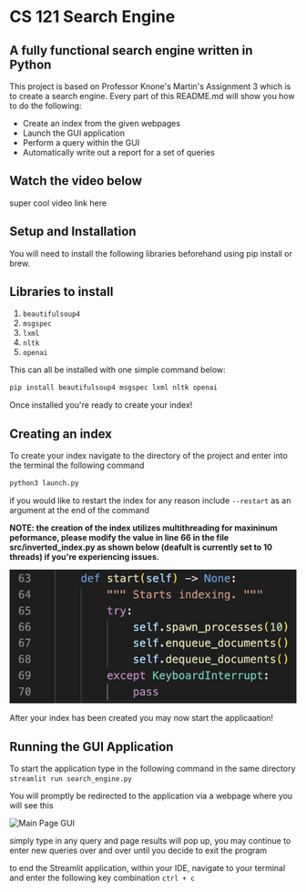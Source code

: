 # CS 121 Search Engine 

## A fully functional search engine written in Python

This project is based on Professor Knone's Martin's Assignment 3 which is to create a search engine. Every part of this README.md will show you how to do the following:

* Create an index from the given webpages
* Launch the GUI application 
* Perform a query within the GUI 
* Automatically write out a report for a set of queries 

## Watch the video below 

   super cool video link here

## Setup and Installation 

You will need to install the following libraries beforehand using pip install or brew.

## Libraries to install 

1. `beautifulsoup4`
2. `msgspec`
3. `lxml`
4. `nltk`
5. `openai`

This can all be installed with one simple command below:

```sh
pip install beautifulsoup4 msgspec lxml nltk openai
```

Once installed you're ready to create your index! 


## Creating an index

To create your index navigate to the directory of the project and enter into the terminal the following command
```sh
python3 launch.py 
```

if you would like to restart the index for any reason include ```--restart``` as an argument at the end of the command 


**NOTE: the creation of the index utilizes multithreading for maxininum peformance, please modify the value in line 66 in the file src/inverted_index.py as shown below (deafult is currently set to 10 threads) if you're experiencing issues.** 

![Thread modifier](images/multithread.png)

After your index has been created you may now start the applicaation!

## Running the GUI Application 

To start the application type in the following command in the same directory    
```streamlit run search_engine.py```

You will promptly be redirected to the application via a webpage where you will see this 

![Main Page GUI](images/gui.png)

simply type in any query and page results will pop up, you may continue to enter new queries over and over until you decide to exit the program 

to end the Streamlit application, within your IDE, navigate to your terminal and enter the following key combination ```ctrl + c```

